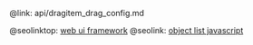 @link: api/dragitem_drag_config.md

@seolinktop: [web ui framework](https://webix.com)
@seolink: [object list javascript](https://webix.com/widget/list/)